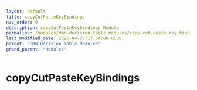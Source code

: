 ```yaml
---
layout: default
title: copyCutPasteKeyBindings 
nav_order: 9
description: copyCutPasteKeyBindings Module
permalink: /modules/dmn-decision-table-modules/copy-cut-paste-key-bindings
last_modified_date: 2020-04-27T17:54:08+0000
parent: "DMN Decision Table Modules"
grand_parent: "Modules"
---
```


# copyCutPasteKeyBindings